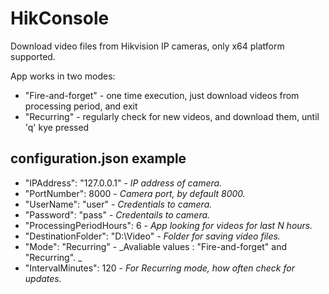 # HikConsole
Download video files from Hikvision IP cameras, only x64 platform supported.

App works in two modes:
* "Fire-and-forget" - one time execution, just download videos from processing period, and exit 
* "Recurring" - regularly check for new videos, and download them, until 'q' kye pressed

## configuration.json example
  * "IPAddress": "127.0.0.1" - _IP address of camera._
  * "PortNumber": 8000 - _Camera port, by default 8000._
  * "UserName": "user" - _Credentials to camera._
  * "Password": "pass" - _Credentails to camera._
  * "ProcessingPeriodHours": 6 - _App looking for videos for last N hours._
  * "DestinationFolder": "D:\\Video" - _Folder for saving video files._
  * "Mode": "Recurring" - _Avaliable values : "Fire-and-forget" and "Recurring". _
  * "IntervalMinutes": 120 - _For Recurring mode, how often check for updates._

